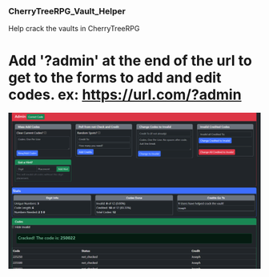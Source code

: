 ### CherryTreeRPG_Vault_Helper

Help crack the vaults in CherryTreeRPG

# Add '?admin' at the end of the url to get to the forms to add and edit codes. ex: https://url.com/?admin

![Screenshot](https://github.com/MrBearedJoe/CherryTreeRPG_Vault_Helper/blob/main/images/Screenshot.png?raw=true)
